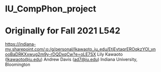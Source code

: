 # IU_CompPhon_project
# Originally for Fall 2021 L542

https://indiana-my.sharepoint.com/:o:/g/personal/lkawaoto_iu_edu/EtjEytaqrEROqkzYOl_vnooBaDRKXxwug2m9y-rDQDxqCw?e=oLE7SX
Lily Kawaoto (lkawaoto@iu.edu)
Andrew Davis (ad7@iu.edu)
Indiana University, Bloomington
